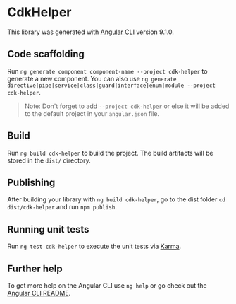 # CdkHelper

This library was generated with [Angular CLI](https://github.com/angular/angular-cli) version 9.1.0.

## Code scaffolding

Run `ng generate component component-name --project cdk-helper` to generate a new component. You can also use `ng generate directive|pipe|service|class|guard|interface|enum|module --project cdk-helper`.
> Note: Don't forget to add `--project cdk-helper` or else it will be added to the default project in your `angular.json` file. 

## Build

Run `ng build cdk-helper` to build the project. The build artifacts will be stored in the `dist/` directory.

## Publishing

After building your library with `ng build cdk-helper`, go to the dist folder `cd dist/cdk-helper` and run `npm publish`.

## Running unit tests

Run `ng test cdk-helper` to execute the unit tests via [Karma](https://karma-runner.github.io).

## Further help

To get more help on the Angular CLI use `ng help` or go check out the [Angular CLI README](https://github.com/angular/angular-cli/blob/master/README.md).
